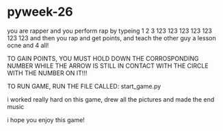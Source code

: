 # pyweek-26
you are rapper and you perform rap by typeing 1 2 3 123 123 123 123 123 123 123 and then you rap and get points, and teach the other guy a lesson ocne and 4 all!

TO GAIN POINTS, YOU MUST HOLD DOWN THE CORROSPONDING NUMBER WHILE THE ARROW IS STILL IN CONTACT WITH THE CIRCLE WITH THE NUMBER ON IT!!!

TO RUN GAME, RUN THE FILE CALLED: start_game.py



i worked really hard on this game, drew all the pictures and made the end music

i hope you enjoy this game!
